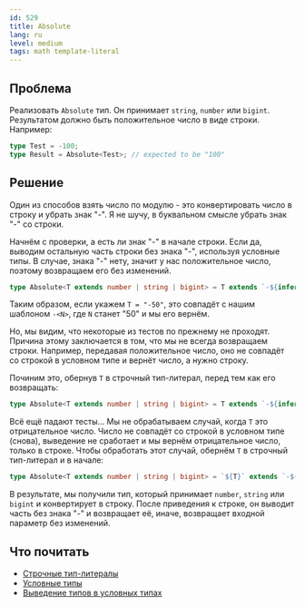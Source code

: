 ```yaml
---
id: 529
title: Absolute
lang: ru
level: medium
tags: math template-literal
---
```


## Проблема

Реализовать `Absolute` тип.
Он принимает `string`, `number` или `bigint`.
Результатом должно быть положительное число в виде строки.
Например:

```typescript
type Test = -100;
type Result = Absolute<Test>; // expected to be "100"
```

## Решение

Один из способов взять число по модулю - это конвертировать число в строку и убрать знак "-".
Я не шучу, в буквальном смысле убрать знак "-" со строки.

Начнём с проверки, а есть ли знак "-" в начале строки.
Если да, выводим остальную часть строки без знака "-", используя условные типы.
В случае, знака "-" нету, значит у нас положительное число, поэтому возвращаем его без изменений.

```typescript
type Absolute<T extends number | string | bigint> = T extends `-${infer N}` ? N : T;
```

Таким образом, если укажем `T = "-50"`, это совпадёт с нашим шаблоном `-<N>`, где `N` станет "50" и мы его вернём.

Но, мы видим, что некоторые из тестов по прежнему не проходят.
Причина этому заключается в том, что мы не всегда возвращаем строки.
Например, передавая положительное число, оно не совпадёт со строкой в условном типе и вернёт число, а нужно строку.

Починим это, обернув `T` в строчный тип-литерал, перед тем как его возвращать:

```typescript
type Absolute<T extends number | string | bigint> = T extends `-${infer N}` ? N : `${T}`;
```

Всё ещё падают тесты...
Мы не обрабатываем случай, когда `T` это отрицательное число.
Число не совпадёт со строкой в условном типе (снова), выведение не сработает и мы вернём отрицательное число, только в строке.
Чтобы обработать этот случай, обернём `T` в строчный тип-литерал и в начале:

```typescript
type Absolute<T extends number | string | bigint> = `${T}` extends `-${infer N}` ? N : `${T}`;
```

В результате, мы получили тип, который принимает `number`, `string` или `bigint` и конвертирует в строку.
После приведения к строке, он выводит часть без знака "-" и возвращает её, иначе, возвращает входной параметр без изменений.

## Что почитать

- [Строчные тип-литералы](https://www.typescriptlang.org/docs/handbook/release-notes/typescript-4-1.html#template-literal-types)
- [Условные типы](https://www.typescriptlang.org/docs/handbook/2/conditional-types.html)
- [Выведение типов в условных типах](https://www.typescriptlang.org/docs/handbook/advanced-types.html#type-inference-in-conditional-types)
